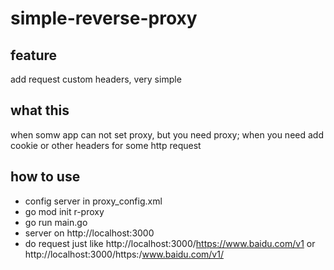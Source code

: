 # simple-reverse-proxy
## feature
add request custom headers, very simple
## what this
when somw app can not set proxy, but you need proxy; when you need add cookie or other headers for some http request
## how to use
- config server in proxy_config.xml
- go mod init r-proxy
- go run main.go
- server on http://localhost:3000
- do request just like http://localhost:3000/https://www.baidu.com/v1 or http://localhost:3000/https:/www.baidu.com/v1/

